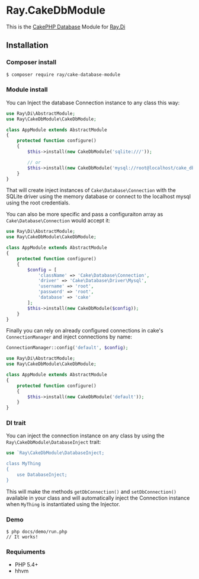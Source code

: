 # Ray.CakeDbModule

This is the [CakePHP Database](https://github.com/cakephp/database) Module for [Ray.Di](https://github.com/koriym/Ray.Di)

## Installation

### Composer install

```bash
$ composer require ray/cake-database-module
```

### Module install

You can Inject the database Connection instance to any class this way:

```php
use Ray\Di\AbstractModule;
use Ray\CakeDbModule\CakeDbModule;

class AppModule extends AbstractModule
{
    protected function configure()
    {
        $this->install(new CakeDbModule('sqlite:///'));

        // or
        $this->install(new CakeDbModule('mysql://root@localhost/cake_db'));
    }
}
```

That will create inject instances of `Cake\Database\Connection` with the SQLite driver using
the memory database or connect to the localhost mysql using the root credentials.

You can also be more specific and pass a configuraiton array as `Cake\Database\Connection` would accept
it:

```php
use Ray\Di\AbstractModule;
use Ray\CakeDbModule\CakeDbModule;

class AppModule extends AbstractModule
{
    protected function configure()
    {
        $config = [
            'className' => 'Cake\Database\Connection',
            'driver' => 'Cake\Database\Driver\Mysql',
            'username' => 'root',
            'password' => 'root',
            'database' => 'cake'
        ];
        $this->install(new CakeDbModule($config));
    }
}
```

Finally you can rely on already configured connections in cake's `ConnectionManager` and inject connections
by name:

```php
ConnectionManager::config('default', $config);
```

```php
use Ray\Di\AbstractModule;
use Ray\CakeDbModule\CakeDbModule;

class AppModule extends AbstractModule
{
    protected function configure()
    {
        $this->install(new CakeDbModule('default'));
    }
}
```

### DI trait

You can inject the connection instance on any class by using the `Ray\CakeDbModule\DatabaseInject` trait:

```php
use `Ray\CakeDbModule\DatabaseInject;

class MyThing
{
    use DatabaseInject;
}
```

This will make the methods `getDbConnection()` and `setDbConnection()` available in your class and will automatically
inject the Connection instance when `MyThing` is instantiated using the Injector.

### Demo

    $ php docs/demo/run.php
    // It works!

### Requiuments

 * PHP 5.4+
 * hhvm
